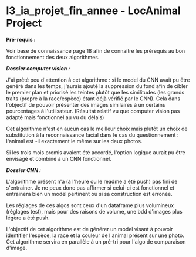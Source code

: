 # l3_ia_projet_fin_annee - LocAnimal Project

**Pré-requis :**

Voir base de connaissance page 18 afin de connaitre les prérequis au bon fonctionnement des deux algorithmes.

***Dossier computer vision :***

J'ai prêté peu d'attention à cet algorithme : si le model du CNN avait pu être généré dans les temps, j'aurais ajouté la suppression du fond afin de cibler le premier plan et priorisé les teintes plutôt que les similitudes (les grands traits (propre à la race/espèce) étant déjà vérifié par le CNN). Cela dans l'objectif de pouvoir présenter des images similaires à un certains pourcentages à l'utilisateur. (Résultat relatif vu que computer vision pas adapté mais fonctionnel au vu du délais)

Cet algorithme n'est en aucun cas le meilleur choix mais plutôt un choix de substitution à la reconnaissance facial dans le cas du questionnement : l'animal est -il exactement le même sur les deux photos.

Si les trois mois promis avaient été accordé, l'option logique aurait pu être envisagé et combiné à un CNN fonctionnel.

***Dossier CNN :***

L'algorithme présent n'a (à l'heure ou le readme a été push) pas fini de s'entrainer. Je ne peux donc pas affirmer si celui-ci est fonctionnel et entrainera bien un model pertinent ou si sa construction est erronée.

Les réglages de ces algos sont ceux d'un dataframe plus volumineux (réglages test), mais pour des raisons de volume, une bdd d'images plus légère a été push.

L'objectif de cet algorithme est de générer un model visant à pouvoir identifier l'espèce, la race et la couleur de l'animal présent sur une photo. Cet algorithme servira en parallèle à un pré-tri pour l'algo de comparaison d'image.
